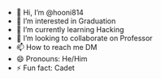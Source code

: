 - 👋 Hi, I’m @hooni814
- 👀 I’m interested in Graduation  
- 🌱 I’m currently learning Hacking        
- 💞️ I’m looking to collaborate on Professor
- 📫 How to reach me DM
- 😄 Pronouns: He/Him
- ⚡ Fun fact: Cadet

<!---
hooni814/hooni814 is a ✨ special ✨ repository because its `README.md` (this file) appears on your GitHub profile.
You can click the Preview link to take a look at your changes.
--->

